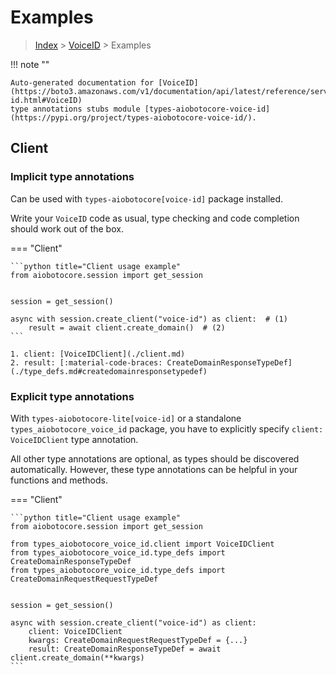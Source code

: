 # Examples

> [Index](../README.md) > [VoiceID](./README.md) > Examples

!!! note ""

    Auto-generated documentation for [VoiceID](https://boto3.amazonaws.com/v1/documentation/api/latest/reference/services/voice-id.html#VoiceID)
    type annotations stubs module [types-aiobotocore-voice-id](https://pypi.org/project/types-aiobotocore-voice-id/).

## Client

### Implicit type annotations

Can be used with `types-aiobotocore[voice-id]` package installed.

Write your `VoiceID` code as usual,
type checking and code completion should work out of the box.



=== "Client"

    ```python title="Client usage example"
    from aiobotocore.session import get_session


    session = get_session()

    async with session.create_client("voice-id") as client:  # (1)
        result = await client.create_domain()  # (2)
    ```

    1. client: [VoiceIDClient](./client.md)
    2. result: [:material-code-braces: CreateDomainResponseTypeDef](./type_defs.md#createdomainresponsetypedef) 






### Explicit type annotations

With `types-aiobotocore-lite[voice-id]`
or a standalone `types_aiobotocore_voice_id` package, you have to explicitly specify
`client: VoiceIDClient` type annotation.

All other type annotations are optional, as types should be discovered automatically.
However, these type annotations can be helpful in your functions and methods.


=== "Client"

    ```python title="Client usage example"
    from aiobotocore.session import get_session

    from types_aiobotocore_voice_id.client import VoiceIDClient
    from types_aiobotocore_voice_id.type_defs import CreateDomainResponseTypeDef
    from types_aiobotocore_voice_id.type_defs import CreateDomainRequestRequestTypeDef


    session = get_session()

    async with session.create_client("voice-id") as client:
        client: VoiceIDClient
        kwargs: CreateDomainRequestRequestTypeDef = {...}
        result: CreateDomainResponseTypeDef = await client.create_domain(**kwargs)
    ```




